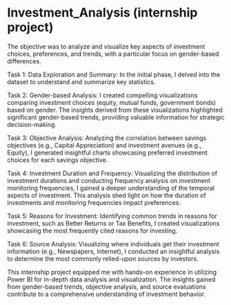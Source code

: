 # Investment_Analysis (internship project)
The objective was to analyze and visualize key aspects of investment choices, preferences, and trends, with a particular focus on gender-based differences.

Task 1: Data Exploration and Summary:
In the initial phase, I delved into the dataset to understand and summarize key statistics. 

Task 2: Gender-based Analysis:
I created compelling visualizations comparing investment choices (equity, mutual funds, government bonds) based on gender. The insights derived from these visualizations highlighted significant gender-based trends, providing valuable information for strategic decision-making.

Task 3: Objective Analysis:
Analyzing the correlation between savings objectives (e.g., Capital Appreciation) and investment avenues (e.g., Equity), I generated insightful charts showcasing preferred investment choices for each savings objective. 

Task 4: Investment Duration and Frequency:
Visualizing the distribution of investment durations and conducting frequency analysis on investment monitoring frequencies, I gained a deeper understanding of the temporal aspects of investment. This analysis shed light on how the duration of investments and monitoring frequencies impact preferences.

Task 5: Reasons for Investment:
Identifying common trends in reasons for investment, such as Better Returns or Tax Benefits, I created visualizations showcasing the most frequently cited reasons for investing. 

Task 6: Source Analysis:
Visualizing where individuals get their investment information (e.g., Newspapers, Internet), I conducted an insightful analysis to determine the most commonly relied-upon sources by investors. 

This internship project equipped me with hands-on experience in utilizing Power BI for in-depth data analysis and visualization. The insights gained from gender-based trends, objective analysis, and source evaluations contribute to a comprehensive understanding of investment behavior.
